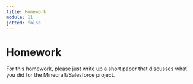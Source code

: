 ```yaml
---
title: Homework
module: 11
jotted: false
---
```


# Homework

For this homework, please just write up a short paper that discusses what you did for the Minecraft/Salesforce project.